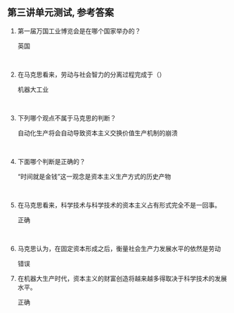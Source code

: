 ##	第三讲单元测试, 参考答案

1.	第一届万国工业博览会是在哪个国家举办的？

	英国

	<br>

2.	在马克思看来，劳动与社会智力的分离过程完成于（）

	机器大工业

	<br>

3.	下列哪个观点不属于马克思的判断？

	自动化生产将会自动导致资本主义交换价值生产机制的崩溃

	<br>

4.	下面哪个判断是正确的？

	“时间就是金钱”这一观念是资本主义生产方式的历史产物

	<br>

5.	在马克思看来，科学技术与科学技术的资本主义占有形式完全不是一回事。

	正确

	<br>

6.	马克思认为，在固定资本形成之后，衡量社会生产力发展水平的依然是劳动

	错误

7.	在机器大生产时代，资本主义的财富创造将越来越多得取决于科学技术的发展水平。

	正确

	<br>

